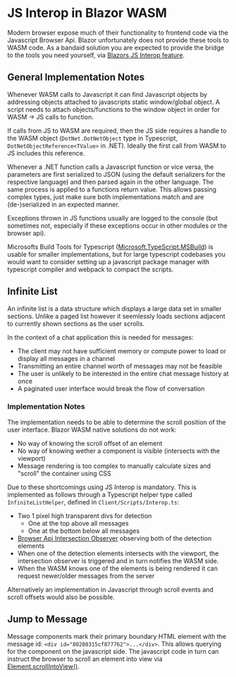 # JS Interop in Blazor WASM
Modern browser expose much of their functionality to frontend code via the Javascript Browser Api. Blazor unfortunately does not provide these tools to WASM code. As a bandaid solution you are expected to provide the bridge to the tools you need yourself, via [Blazors JS Interop feature](https://docs.microsoft.com/en-us/aspnet/core/blazor/javascript-interoperability/?view=aspnetcore-6.0).

## General Implementation Notes
Whenever WASM calls to Javascript it can find Javascript objects by addressing objects attached to javascripts static window/global object. A script needs to attach objects/functions to the window object in order for WASM -> JS calls to function.

If calls from JS to WASM are required, then the JS side requires a handle to the WASM object (`DotNet.DotNetObject` type in Typescript, `DotNetObjectReference<TValue>` in .NET). Ideally the first call from WASM to JS includes this reference.

Whenever a .NET function calls a Javascript function or vice versa, the parameters are first serialized to JSON (using the default serializers for the respective language) and then parsed again in the other language. The same process is applied to a functions return value. This allows passing complex types, just make sure both implementations match and are (de-)serialized in an expected manner.

Exceptions thrown in JS functions usually are logged to the console (but sometimes not, especially if these exceptions occur in other modules or the browser api).

Microsofts Build Tools for Typescript ([Microsoft.TypeScript.MSBuild](https://www.nuget.org/packages/Microsoft.TypeScript.MSBuild/)) is usable for smaller implementations, but for large typescript codebases you would want to consider setting up a javascript package manager with typescript compiler and webpack to compact the scripts.

## Infinite List
An infinite list is a data structure which displays a large data set in smaller sections. Unlike a paged list however it seemlessly loads sections adjacent to currently shown sections as the user scrolls. 

In the context of a chat application this is needed for messages:
* The client may not have sufficient memory or compute power to load or display all messages in a channel
* Transmitting an entire channel worth of messages may not be feasible
* The user is unlikely to be interested in the entire chat message history at once
* A paginated user interface would break the flow of conversation

### Implementation Notes
The implementation needs to be able to determine the scroll position of the user interface. 
Blazor WASM native solutions do not work:
* No way of knowing the scroll offset of an element
* No way of knowing wether a component is visible (intersects with the viewport)
* Message rendering is too complex to manually calculate sizes and "scroll" the container using CSS

Due to these shortcomings using JS Interop is mandatory. This is implemented as follows through a Typescript helper type called `InfiniteListHelper`, defined in `Client/Scripts/Interop.ts`:

* Two 1 pixel high transparent divs for detection
    * One at the top above all messages
    * One at the bottom below all messages
* [Browser Api Intersection Observer](https://developer.mozilla.org/en-US/docs/Web/API/Intersection_Observer_API) observing both of the detection elements
* When one of the detection elements intersects with the viewport, the intersection observer is triggered and in turn notifies the WASM side.
* When the WASM knows one of the elements is being rendered it can request newer/older messages from the server

Alternatively an implementation in Javascript through scroll events and scroll offsets would also be possible.
## Jump to Message
Message components mark their primary boundary HTML element with the message id: `<div id="80280315cf877762">...</div>`. This allows querying for the component on the javascript side. The javascript code in turn can instruct the browser to scroll an element into view via [Element.scrollIntoView()](https://developer.mozilla.org/en-US/docs/Web/API/Element/scrollIntoView).